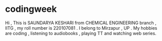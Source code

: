 # codingweek
Hi , This is SAUNDARYA KESHARI from CHEMICAL ENGINEERING branch , IITG , my roll number is 220107081 .
I belong to Mirzapur , UP .
My hobbies are coding , listening to  audiobooks , playing TT and watching web series.

